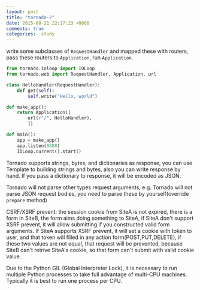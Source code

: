 ```yaml
---
layout: post
title: "tornado-2"
date: 2015-08-21 22:17:23 +0800
comments: true
categories:  study
---
```


write some subclasses of `RequestHandler` and mapped these with routers, pass these routers to `Application`, run `Application`.

```python
from tornado.ioloop import IOLoop
from tornado.web import RequestHandler, Application, url

class HelloHandler(RequestHandler):
    def get(self):
        self.write("Hello, world")

def make_app():
    return Application([
        url(r"/", HelloHandler),
        ])

def main():
    app = make_app()
    app.listen(8888)
    IOLoop.current().start()
```

Tornado supports strings, bytes, and dictionaries as response, you can use Template to building strings and bytes, also you can write response by hand. If you pass a dictionary to response, it will be encoded as JSON.

Tornado will not parse other types request arguments, e.g. Tornado will not parse JSON request bodies, you need to parse these by yourself(override `prepare` method)

CSRF/XSRF prevent: the session cookie from SiteA is not expired, there is a form in SiteB, the form aims doing something to SiteA, if SiteA don't support XSRF prevent, it will allow submitting if you constructed valid form arguments. If SiteA supports XSRF prevent, it will set a cookie with token to user, and that token will filled in any action form(POST,PUT,DELETE), if these two values are not equal, that request will be prevented, because SiteB can't retrive SiteA's cookie, so that form can't submit with valid cookie value.

Due to the Python GIL (Global Interpreter Lock), it is necessary to run multiple Python processes to take full advantage of multi-CPU machines. Typically it is best to run one process per CPU.